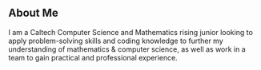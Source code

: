 ## About Me

I am a Caltech Computer Science and Mathematics rising junior looking to apply problem-solving skills and coding knowledge to further my understanding of mathematics & computer science, as well as work in a team to gain practical and professional experience. 

### 
